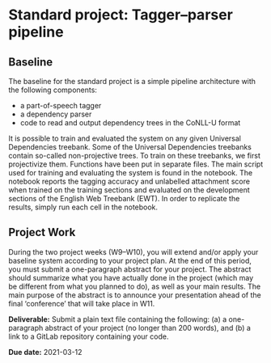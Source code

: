 # Standard project: Tagger–parser pipeline

## Baseline

The baseline for the standard project is a simple pipeline architecture with the following components:
- a part-of-speech tagger
- a dependency parser
- code to read and output dependency trees in the CoNLL-U format

It is possible to train and evaluated the system on any given Universal Dependencies treebank. Some of the Universal Dependencies treebanks contain so-called non-projective trees. To train on these treebanks, we first projectivize them.  Functions have been put in separate files. The main script used for training and evaluating the system is found in the notebook. The notebook reports the tagging accuracy and unlabelled attachment score when trained on the training sections and evaluated on the development sections of the English Web Treebank (EWT). In order to replicate the results, simply run each cell in the notebook.

## Project Work 

During the two project weeks (W9–W10), you will extend and/or apply your baseline system according to your project plan. At the end of this period, you must submit a one-paragraph abstract for your project. The abstract should summarize what you have actually done in the project (which may be different from what you planned to do), as well as your main results. The main purpose of the abstract is to announce your presentation ahead of the final ‘conference’ that will take place in W11.

**Deliverable:** Submit a plain text file containing the following: (a) a one-paragraph abstract of your project (no longer than 200 words), and (b) a link to a GitLab repository containing your code.

**Due date:** 2021-03-12
